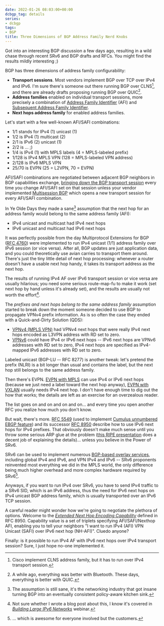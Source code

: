 ```yaml
---
date: 2022-01-26 08:03:00+00:00
dcbgp_tag: details
series:
- dcbgp
tags:
- BGP
title: Three Dimensions of BGP Address Family Nerd Knobs
---
```

Got into an interesting BGP discussion a few days ago, resulting in a wild chase through recent SRv6 and BGP drafts and RFCs. You might find the results mildly interesting ;)

BGP has three dimensions of address family configurability:

* **Transport sessions**. Most vendors implement BGP over TCP over IPv4 and IPv6. I'm sure there's someone out there running BGP over CLNS[^CLNS], and there are already drafts proposing running BGP over QUIC[^QUIC].
* **Address families** enabled on individual transport sessions, more precisely a combination of [Address Family Identifier](https://www.iana.org/assignments/address-family-numbers/address-family-numbers.xhtml) (AFI) and [Subsequent Address Family Identifier](https://www.iana.org/assignments/safi-namespace/safi-namespace.xhtml).
* **Next hops address family** for enabled address families.
<!--more-->
Let's start with a few well-known AFI/SAFI combinations:

* 1/1 stands for IPv4 (1) unicast (1)
* 1/2 is IPv4 (1) multicast (2)
* 2/1 is IPv6 (2) unicast (1)
* 2/2 is ... ;)
* 1/4 is IPv4 (1) with MPLS labels (4 = MPLS-labeled prefix)
* 1/128 is IPv4 MPLS VPN (128 = MPLS-labeled VPN address)
* 2/128 is IPv6 MPLS VPN
* 25/70 is EVPN (25 = L2VPN, 70 = EVPN)

AFI/SAFI combinations are negotiated between adjacent BGP neighbors in BGP capabilities exchange, [bringing down the BGP transport session](/2021/11/bgp-dynamic-capability.html) every time you change AFI/SAFI set on that session unless your vendor implemented [Multisession BGP](https://datatracker.ietf.org/doc/html/draft-ietf-idr-bgp-multisession) which opens a new transport session for every AFI/SAFI combination.

In Ye Olde Days they made a sane[^SANE] assumption that the next hop for an address family would belong to the same address family (AFI):

* IPv4 unicast and multicast had IPv4 next hops
* IPv6 unicast and multicast had IPv6 next hops

It was perfectly possible from the day Multiprotocol Extensions for BGP ([RFC 4760](https://datatracker.ietf.org/doc/html/rfc4760)) were implemented to run IPv4 unicast (1/1) address family over IPv6 session (or vice versa). After all, BGP updates are just application data, and you could theoretically use avian carries to transport them around. There's just the tiny little detail of next hop processing: whenever a router doesn't have a usable next hop handy, it takes its transport address as the next hop. 

The results of running IPv4 AF over IPv6 transport session or vice versa are usually hilarious; you need some serious route-map-fu to make it work (set next hop by hand unless it's already set), and the results are usually not worth the effort[^NH].

[^SANE]: The assumption is still sane, it's the networking industry that got insane turning BGP into an eventually consistent policy-aware kitchen sink.

[^QUIC]: A while ago, everything was better with Bluetooth. These days, everything is better with QUIC.

[^CLNS]: Cisco implement CLNS address family, but it has to run over IPv4 transport session.

[^NH]: Not sure whether I wrote a blog post about this, I know it's covered in _[Building Large IPv6 Networks](https://www.ipspace.net/Building_Large_IPv6_Service_Provider_Networks)_ webinar.

The *prefixes and next hops belong to the same address family* assumption started to break down the moment someone decided to use BGP to propagate VPNv4 prefix information. As is so often the case they ended with a Quick-and-Dirty Solution (QDS):

* [VPNv4 (MPLS VPN)](https://datatracker.ietf.org/doc/html/rfc4364) had VPNv4 next hops that were really IPv4 next hops encoded as L3VPN address with RD set to zero.
* [VPNv6](https://datatracker.ietf.org/doc/html/rfc4659) could have IPv4 or IPv6 next hops -- IPv6 next hops are VPNv6 addresses with RD set to zero, IPv4 next hops are specified as IPv4-mapped IPv6 addresses with RD set to zero.

Labeled unicast (BGP-LU -- RFC 8277) is another tweak: let's pretend the prefix (NLRI) is a bit longer than usual and contains the label, but the next hop still belongs to the same address family.

Then there's EVPN. [EVPN with MPLS](https://datatracker.ietf.org/doc/html/rfc7432) can use IPv4 or IPv6 next hops (because we just need a label toward the next hop anyway), [EVPN with VXLAN](https://datatracker.ietf.org/doc/html/rfc8365) usually needs IPv4 next hop. I don't have enough time to dig out the how that works; the details are left as an exercise for an overzealous reader.

The list goes on and on and on and on... and every time you open another RFC you realize how much you don't know.

But wait, there's more. [RFC 5549](https://datatracker.ietf.org/doc/html/rfc5549) (used to implement [Cumulus unnumbered EBGP feature](/2015/02/bgp-configuration-made-simple-with.html)) and its successor [RFC 8950](https://datatracker.ietf.org/doc/html/rfc8950) describe how to use IPv6 next hops for IPv4 prefixes. That obviously doesn't make much sense until you throw some serious ARP glue at the problem ([this RIPE presentation](https://ripe65.ripe.net/presentations/101-RIPE65.pdf) does a decent job of explaining the details)... unless you believe in the Power of SRv6.

SRv6 can be used to implement numerous [BGP-based overlay services](https://datatracker.ietf.org/doc/html/draft-ietf-bess-srv6-services-05), including global IPv4 and IPv6, and VPN IPv4 and IPv6 -- SRv6 proponents reinvented most everything we did in the MPLS world, the only difference being much higher overhead and more complex hardware required by SRv6[^CUST].

[^CUST]: ... which is awesome for everyone involved but the customers.

Anyways, if you want to run IPv4 over SRv6, you have to send IPv4 traffic to a SRv6 SID, which is an IPv6 address, thus the need for IPv6 next hops on IPv4 unicast BGP address family, which is usually transported over an IPv6 TCP session. 

A careful reader might wonder how we're going to negotiate the plethora of options. Welcome to the *[Extended Next Hop Encoding Capability](https://www.iana.org/assignments/capability-codes/capability-codes.xhtml)* defined in RFC 8950. Capability value is a set of triplets specifying AFI/SAFI/Nexthop AFI, enabling you to tell your neighbors "I want to run IPv4 (AFI) VPN Unicast (SAFI) over IPv6 next hop (NH-AFI)". Cluedo anyone?

Finally: is it possible to run IPv4 AF with IPv6 next hops over IPv4 transport session? Sure, I just hope no-one implemented it.

